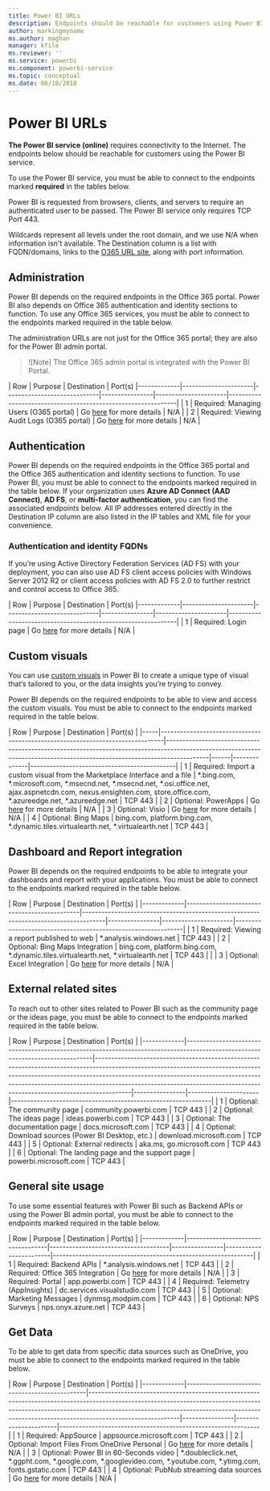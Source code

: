 ```yaml
---
title: Power BI URLs
description: Endpoints should be reachable for customers using Power BI
author: markingmyname
ms.author: maghan
manager: kfile
ms.reviewer: ''
ms.service: powerbi
ms.component: powerbi-service
ms.topic: conceptual
ms.date: 08/10/2018
---
```


# Power BI URLs

**The Power BI service (online)** requires connectivity to the Internet. The endpoints below should be reachable for customers using the Power BI service.

To use the Power BI service, you must be able to connect to the endpoints marked **required** in the tables below.

Power BI is requested from browsers, clients, and servers to require an authenticated user to be passed. The Power BI service only requires TCP Port 443.

Wildcards represent all levels under the root domain, and we use N/A when information isn't available. The Destination column is a list with FQDN/domains, links to the [O365 URL site](https://support.office.com/article/office-365-urls-and-ip-address-ranges-8548a211-3fe7-47cb-abb1-355ea5aa88a2?ui=en-US&rs=en-US&ad=US#bkmk_portal-identity), along with port information.

## Administration

Power BI depends on the required endpoints in the Office 365 portal. Power BI also depends on Office 365 authentication and identity sections to function. To use any Office 365 services, you must be able to connect to the endpoints marked required in the table below.

The administration URLs are not just for the Office 365 portal; they are also for the Power BI admin portal.

>![Note]
>The Office 365 admin portal is integrated with the Power BI Portal.

|     Row     |     Purpose     |     Destination     |       Port(s)
|-------------|----------------------|-----------------------------|----------------|----------------------|--------------------------------------------------------------|
| 1 | Required: Managing Users (O365 portal) | Go [here](https://support.office.com/article/Office-365-URLs-and-IP-address-ranges-8548a211-3fe7-47cb-abb1-355ea5aa88a2#bkmk_portal-identity) for more details | N/A |
| 2 | Required: Viewing Audit Logs (O365 portal) | Go [here](https://support.office.com/article/Office-365-URLs-and-IP-address-ranges-8548a211-3fe7-47cb-abb1-355ea5aa88a2#bkmk_portal-identity) for more details | N/A |

## Authentication

Power BI depends on the required endpoints in the Office 365 portal and the Office 365 authentication and identity sections to function. To use Power BI, you must be able to connect to the endpoints marked required in the table below. If your organization uses **Azure AD Connect (AAD Connect)**, **AD FS**, or **multi-factor authentication**, you can find the associated endpoints below. All IP addresses entered directly in the Destination IP column are also listed in the IP tables and XML file for your convenience.

### Authentication and identity FQDNs
If you’re using Active Directory Federation Services (AD FS) with your deployment, you can also use AD FS client access policies with Windows Server 2012 R2 or client access policies with AD FS 2.0 to further restrict and control access to Office 365.

|     Row     |     Purpose     |     Destination     |       Port(s)
|-------------|----------------------|-----------------------------|----------------|----------------------|--------------------------------------------------------------|
| 1 | Required: Login page | Go [here](https://support.office.com/article/Office-365-URLs-and-IP-address-ranges-8548a211-3fe7-47cb-abb1-355ea5aa88a2#bkmk_identity) for more details | N/A |

## Custom visuals

You can use [custom visuals](power-bi-custom-visuals.md) in Power BI to create a unique type of visual that’s tailored to you, or the data insights you’re trying to convey.

Power BI depends on the required endpoints to be able to view and access the custom visuals. You must be able to connect to the endpoints marked required in the table below.

| Row | Purpose | Destination | Port(s) |
|-----|-------------------------------------------------------------------------------|-------------------------------------------------------------------------------------------------------------------------------------------------------------------------|------|--------------|---------------------------------------------|
| 1 | Required: Import a custom visual from the Marketplace Interface and a file | *.bing.com, *.microsoft.com, *.msecnd.net, *.msecnd.net,  *.osi.office.net, ajax.aspnetcdn.com, nexus.ensighten.com, store.office.com, *.azureedge.net, *.azureedge.net | TCP 443 |
| 2 | Optional: PowerApps | Go [here](https://docs.microsoft.com/powerapps/maker/canvas-apps/limits-and-config#required-services) for more details | N/A |
| 3 | Optional: Visio | Go [here](https://support.office.com/article/Office-365-URLs-and-IP-address-ranges-8548a211-3fe7-47cb-abb1-355ea5aa88a2#bkmk_officeonline) for more details | N/A |
| 4 | Optional: Bing Maps | bing.com, platform.bing.com, *.dynamic.tiles.virtualearth.net, *.virtualearth.net | TCP 443 |

## Dashboard and Report integration

Power BI depends on the required endpoints to be able to integrate your dashboards and report with your applications. You must be able to connect to the endpoints marked required in the table below.

|     Row     |     Purpose     |     Destination     |       Port(s)     |
|-------------|---------------------------------------------|-------------------------------------------------------------------------------------|----------------|----------------------|--------------------------------------------------------------|
| 1 | Required: Viewing a report published to web | *.analysis.windows.net | TCP 443 |
| 2 | Optional: Bing Maps Integration | bing.com, platform.bing.com, *.dynamic.tiles.virtualearth.net, *.virtualearth.net | TCP 443 | |
| 3 | Optional: Excel Integration | Go [here](https://support.office.com/article/Office-365-URLs-and-IP-address-ranges-8548a211-3fe7-47cb-abb1-355ea5aa88a2#bkmk_officeonline) for more details | N/A |

## External related sites

To reach out to other sites related to Power BI such as the community page or the ideas page, you must be able to connect to the endpoints marked required in the table below.

|     Row     |     Purpose     |     Destination     |       Port(s)     |
|-------------|-------------------------------------------------------------------------------------------------------------------------------|-----------------------------------------------------------------------------------------------------------------------------------------------------------------------------------------------------------------------------------------------------------------------------------------------------------------------------------|----------------|----------------------|--------------------------------------------------------------|
| 1 | Optional: The community page  |  community.powerbi.com | TCP 443 |
| 2 | Optional: The ideas page | ideas.powerbi.com | TCP 443 |
| 3 | Optional: The documentation page | docs.microsoft.com | TCP 443 |
| 4 | Optional: Download sources (Power BI Desktop, etc.) | download.microsoft.com | TCP 443 |
| 5 | Optional: External redirects | aka.ms, go.microsoft.com  | TCP 443 |
| 6 | Optional: The landing page and the support page | powerbi.microsoft.com | TCP 443 |

## General site usage

To use some essential features with Power BI such as Backend APIs or using the Power BI admin portal, you must be able to connect to the endpoints marked required in the table below.

|     Row     |       Purpose     |       Destination     |       Port(s)     |
|-------------|-----------------------------------|-------------------------------------|----------------|------------------------|--------------------------------------------------------------|
| 1 | Required: Backend APIs | *.analysis.windows.net | TCP 443 |
| 2 | Required: Office 365 Integration | Go [here](https://support.office.com/article/Office-365-URLs-and-IP-address-ranges-8548a211-3fe7-47cb-abb1-355ea5aa88a2#bkmk_portal-identity) for more details | N/A |
| 3 | Required: Portal | app.powerbi.com | TCP 443 |
| 4 | Required: Telemetry (AppInsights) | dc.services.visualstudio.com | TCP 443 |
| 5 | Optional: Marketing Messages  | dynmsg.modpim.com | TCP 443 |
| 6 | Optional: NPS Surveys  | nps.onyx.azure.net | TCP 443 |

## Get Data

To be able to get data from specific data sources such as OneDrive, you must be able to connect to the endpoints marked required in the table below.

|     Row     |     Purpose     |     Destination     |       Port(s)     |
|-------------|-----------------------------------------------|----------------------------------------------------------------------------------------------------------------------------------------------------------------------------------------------------------------------------------------------------------------------|----------------|----------------------|--------------------------------------------------------------|
| 1 | Required: AppSource | appsource.microsoft.com | TCP 443 |
| 2 | Optional: Import Files From OneDrive Personal | Go [here](https://support.office.com/en-ie/article/required-urls-and-ports-for-onedrive-ce15d2cc-52ef-42cd-b738-d9c6f9b03f3a) for more details | N/A |
| 3 | Optional: Power BI in 60-Seconds video | *.doubleclick.net, *.ggpht.com, *.google.com, *.googlevideo.com, *.youtube.com, *.ytimg.com,  fonts.gstatic.com | TCP 443 |
| 4 | Optional: PubNub streaming data sources | Go [here](https://support.pubnub.com/support/solutions/articles/14000043522) for more details | N/A |